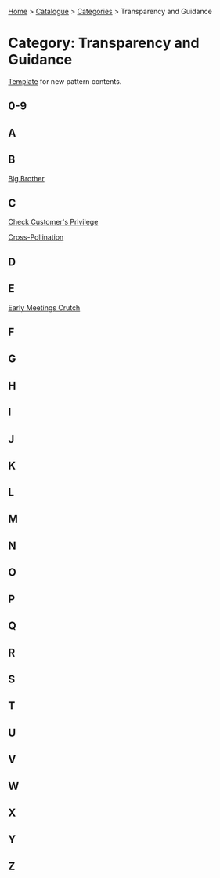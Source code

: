 [Home](../../README.md) > [Catalogue](../../Patterns_catalogue.md) > [Categories](categories.md) > Transparency and Guidance
# Category: Transparency and Guidance

[Template](catalogue/template.md) for new pattern contents.

## 0-9

## A

## B
[Big Brother](catalogue/Big_Brother.md)

## C
[Check Customer's Privilege](catalogue/Check_Customers_Privilege.md)

[Cross-Pollination](catalogue/Cross-Pollination.md)

## D

## E
[Early Meetings Crutch](catalogue/Early_Meetings_Crutch.md)

## F

## G

## H

## I

## J

## K

## L

## M

## N

## O

## P

## Q

## R

## S

## T

## U

## V

## W

## X

## Y

## Z
